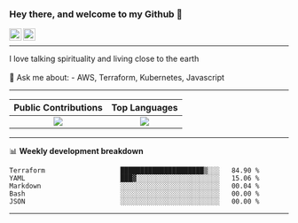 ### Hey there, and welcome to my Github 👋

<a href="https://www.linkedin.com/in/ibrahiem-mohammad/" target="_blank">
  <img align="left" alt="Ibrahiem's LinkdeIn" width="22px" src="https://cdn.worldvectorlogo.com/logos/linkedin-icon-2.svg"/>
</a>
<a href="https://imohammd.netlify.app/" target="_blank">
  <img align="left" alt="Ibrahiem's Website" width="22px" src="https://cdn.worldvectorlogo.com/logos/netlify.svg"/>
</a>
<br>
<hr>
I love talking spirituality and living close to the earth
<br>
<br>
💬 Ask me about: 
- AWS, Terraform, Kubernetes, Javascript

-------

Public Contributions             |  Top Languages
:-------------------------:|:-------------------------:
![](https://github-readme-stats.vercel.app/api?username=ibrahiem96&show_icons=true&count_private=true&bg_color=30,e96443,904e95&title_color=fff&text_color=fff)  |  ![](https://github-readme-stats.vercel.app/api/top-langs/?username=ibrahiem96&layout=compact&bg_color=30,e96443,904e95&title_color=fff&text_color=fff&hide=html,css)

-------
📊 **Weekly development breakdown**
<!--START_SECTION:waka-->

```text
Terraform                   █████████████████████▒░░░   84.90 %
YAML                        ███▓░░░░░░░░░░░░░░░░░░░░░   15.06 %
Markdown                    ░░░░░░░░░░░░░░░░░░░░░░░░░   00.04 %
Bash                        ░░░░░░░░░░░░░░░░░░░░░░░░░   00.00 %
JSON                        ░░░░░░░░░░░░░░░░░░░░░░░░░   00.00 %
```

<!--END_SECTION:waka-->
-------
